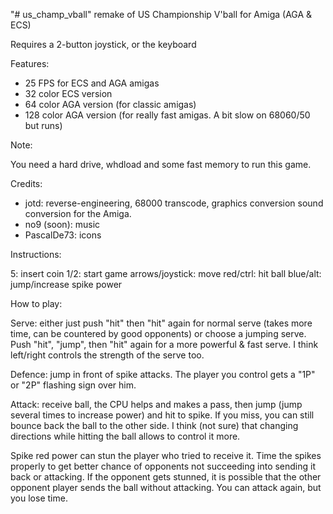 "# us_champ_vball" 
remake of US Championship V'ball for Amiga (AGA & ECS)

Requires a 2-button joystick, or the keyboard

Features:

- 25 FPS for ECS and AGA amigas
- 32 color ECS version
- 64 color AGA version (for classic amigas)
- 128 color AGA version (for really fast amigas. A bit slow on 68060/50 but runs)

Note:

You need a hard drive, whdload and some fast memory to run this game.

Credits:

- jotd: reverse-engineering, 68000 transcode, graphics conversion
  sound conversion for the Amiga.
- no9 (soon): music
- PascalDe73: icons

Instructions:

5: insert coin
1/2: start game
arrows/joystick: move
red/ctrl: hit ball
blue/alt: jump/increase spike power

How to play:

Serve: either just push "hit" then "hit" again for normal serve (takes more time, can be countered by good opponents)
or choose a jumping serve. Push "hit", "jump", then "hit" again for a more powerful & fast serve. I think left/right
controls the strength of the serve too.

Defence: jump in front of spike attacks. The player you control gets a "1P" or "2P" flashing sign over him.

Attack: receive ball, the CPU helps and makes a pass, then jump (jump several times to increase power) and hit to spike.
If you miss, you can still bounce back the ball to the other side. I think (not sure) that changing directions while
hitting the ball allows to control it more.

Spike red power can stun the player who tried to receive it. Time the spikes properly to get better chance of opponents not
succeeding into sending it back or attacking. If the opponent gets stunned, it is possible that the other opponent player
sends the ball without attacking. You can attack again, but you lose time.